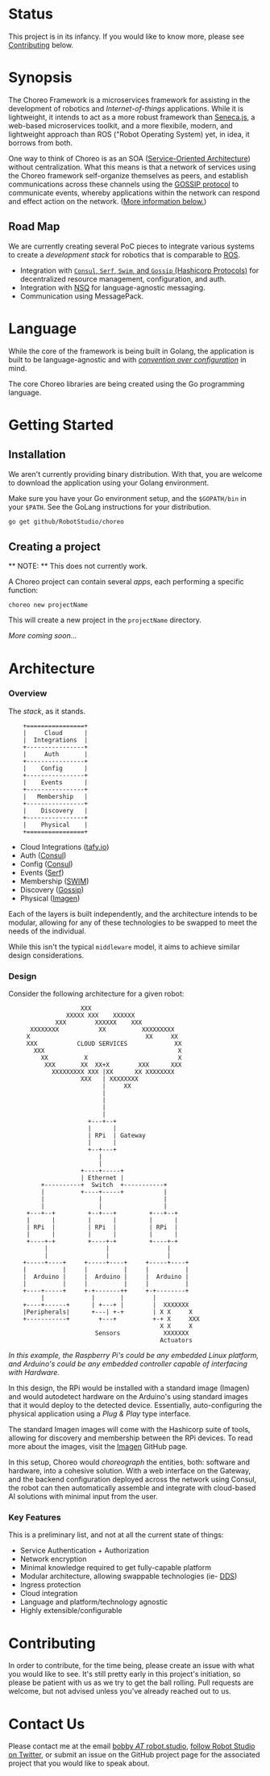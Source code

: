 # Status

This project is in its infancy.  If you would like to know more, please see
[Contributing](#contributing) below.


# Synopsis

The Choreo Framework is a microservices framework for assisting in the
development of robotics and _Internet-of-things_ applications.  While it is
lightweight, it intends to act as a more robust framework than [Seneca.js](http://senecajs.org),
a web-based microservices toolkit, and a more flexibile, modern, and
lightweight approach than ROS ("Robot Operating System) yet, in idea, it
borrows from both.

One way to think of Choreo is as an SOA ([Service-Oriented Architecture](https://en.wikipedia.org/wiki/Service-oriented_architecture))
without centralization.  What this means is that a network of services using
the Choreo framework self-organize themselves as peers, and establish
communications across these channels using the [GOSSIP protocol](https://en.wikipedia.org/wiki/Gossip_protocol) to
communicate events, whereby applications within the network can respond and
effect action on the network.  ([More information below.](#architecture))


## Road Map

We are currently creating several PoC pieces to integrate various systems to
create a *development stack* for robotics that is comparable to [ROS](http://www.ros.org/core-components/).

* Integration with [`Consul`, `Serf`, `Swim`, and `Gossip` (Hashicorp Protocols)](https://www.hashicorp.com/)
  for decentralized resource management, configuration, and auth.
* Integration with [NSQ](https://github.com/nsqio/nsq) for language-agnostic messaging.
* Communication using MessagePack.


# Language

While the core of the framework is being built in Golang, the application is
built to be language-agnostic and with [_convention over configuration_](https://en.wikipedia.org/wiki/Convention_over_configuration) in
mind.

The core Choreo libraries are being created using the Go programming language.


# Getting Started

## Installation

We aren't currently providing binary distribution.  With that, you are welcome
to download the application using your Golang environment.

Make sure you have your Go environment setup, and the `$GOPATH/bin` in your
`$PATH`.  See the GoLang instructions for your distribution.

```bash
go get github/RobotStudio/choreo
```


## Creating a project

** NOTE: ** This does not currently work.

A Choreo project can contain several _apps_, each performing a specific
function:

    choreo new projectName

This will create a new project in the `projectName` directory.

_More coming soon..._


# Architecture

### Overview

The _stack_, as it stands.

```
    +================+
    |     Cloud      |
    |  Integrations  |
    +----------------+
    |     Auth       |
    +----------------+
    |    Config      |
    +----------------+
    |    Events      |
    +----------------+
    |   Membership   |
    +----------------+
    |    Discovery   |
    +----------------+
    |    Physical    |
    +================+
```

- Cloud Integrations ([tafy.io](https://tafy.io))
- Auth ([Consul](https://github.com/hashicorp/consul))
- Config ([Consul](https://github.com/hashicorp/consul))
- Events ([Serf](https://www.serf.io/))
- Membership ([SWIM](https://www.cs.cornell.edu/~asdas/research/dsn02-swim.pdf))
- Discovery ([Gossip](https://en.wikipedia.org/wiki/Gossip_protocol))
- Physical ([Imagen](https://github.com/robotStudio/imagen))

Each of the layers is built independently, and the architecture intends to be
modular, allowing for any of these technologies to be swapped to meet the
needs of the individual.

While this isn't the typical `middleware` model, it aims to achieve similar
design considerations.


### Design

Consider the following architecture for a given robot:

                        XXX
                    XXXXX XXX    XXXXXX
                 XXX        XXXXXX    XXX
          XXXXXXXX           XX          XXXXXXXXX
         X                                XX     XX
         XXX           CLOUD SERVICES             XX
           XXX                                     X
             XX          X                         X
              XXX       XX  XX+X        XXX      XXX
                XXXXXXXXX XXX |XX      XX XXXXXXXX
                        XXX   | XXXXXXXX
                              |     XX
                              |
                              |
                              |
                              |
                          +---+--+
                          |      |
                          | RPi  | Gateway
                          |      |
                          +--+---+
                             |
                             |
                        +----+-----+
                        | Ethernet |
             +----------+  Switch  +-----------+
             |          +----+-----+           |
             |               |                 |
             |               |                 |
         +---+--+         +--+---+         +---+--+
         |      |         |      |         |      |
         | RPi  |         | RPi  |         | RPi  |
         |      |         |      |         |      |
         +----+-+         +----+-+         +----+-+
              |                |                |
              |                |                |
        +-----+----+     +-----+----+     +-----+----+
        |          |     |          |     |          |
        |  Arduino |     |  Arduino |     |  Arduino |
        |          |     |          |     |          |
        +----+-----+     +-+-------++     +-+--------+
             |             |       |        |
        +----+------+      | +---+ |        |  XXXXXXX
        |Peripherals|      +---| +-+        | X X     X
        +-----------+        +---+          +-+ X     XXX
                                              X X     X
                            Sensors            XXXXXXX
                                              Actuators

_In this example, the Raspberry Pi's could be any embedded Linux platform, and
Arduino's could be any embedded controller capable of interfacing with
Hardware._

In this design, the RPi would be installed with a standard image (Imagen) and
would autodetect hardware on the Arduino's using standard images that it would
deploy to the detected device.  Essentially, auto-configuring the physical
application using a _Plug & Play_ type interface.

The standard Imagen images will come with the Hashicorp suite of tools,
allowing for discovery and membership between the RPi devices.  To read more
about the images, visit the [Imagen](https://github.com/robotStudio/imagen)
GitHub page.

In this setup, Choreo would _choreograph_ the entities, both: software and
hardware, into a cohesive solution.  With a web interface on the Gateway, and
the backend configuration deployed across the network using Consul, the robot
can then automatically assemble and integrate with cloud-based AI solutions
with minimal input from the user.


### Key Features

This is a preliminary list, and not at all the current state of things:
- Service Authentication + Authorization
- Network encryption
- Minimal knowledge required to get fully-capable platform
- Modular architecture, allowing swappable technologies (ie- [DDS](https://en.wikipedia.org/wiki/Data_Distribution_Service))
- Ingress protection
- Cloud integration
- Language and platform/technology agnostic
- Highly extensible/configurable


# Contributing

In order to contribute, for the time being, please create an issue with what
you would like to see.  It's still pretty early in this project's initiation,
so please be patient with us as we try to get the ball rolling.  Pull requests
are welcome, but not advised unless you've already reached out to us.

# Contact Us

Please contact me at the email [bobby _AT_ robot.studio](), [follow
Robot Studio on Twitter](https://twitter.com/sokstherobot), or submit an issue on the GitHub
project page for the associated project that you would like to speak about.

